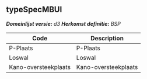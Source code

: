 ## typeSpecMBUI

*__Domeinlijst versie:__ d3*
*__Herkomst definitie:__ BSP*

|__Code__ |__Description__	|
|	---	|	---	|
| P-Plaats | P-Plaats |
| Loswal   | Loswal |
| Kano-oversteekplaats |Kano-oversteekplaats |